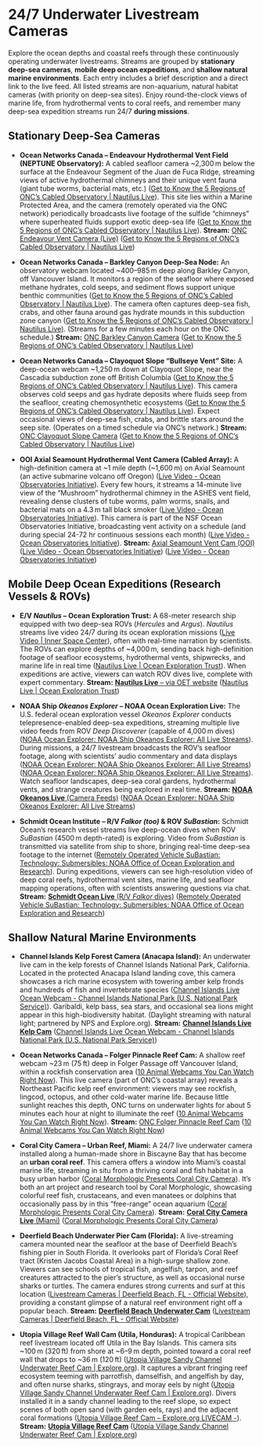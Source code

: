 # 24/7 Underwater Livestream Cameras

Explore the ocean depths and coastal reefs through these continuously operating underwater livestreams. Streams are grouped by **stationary deep-sea cameras**, **mobile deep ocean expeditions**, and **shallow natural marine environments**. Each entry includes a brief description and a direct link to the live feed. All listed streams are non-aquarium, natural habitat cameras (with priority on deep-sea sites). Enjoy round-the-clock views of marine life, from hydrothermal vents to coral reefs, and remember many deep-sea expedition streams run 24/7 **during missions**. 

## Stationary Deep-Sea Cameras

- **Ocean Networks Canada – Endeavour Hydrothermal Vent Field (NEPTUNE Observatory):** A cabled seafloor camera ~2,300 m below the surface at the Endeavour Segment of the Juan de Fuca Ridge, streaming views of active hydrothermal chimneys and their unique vent fauna (giant tube worms, bacterial mats, etc.) ([Get to Know the 5 Regions of ONC’s Cabled Observatory | Nautilus Live](https://nautiluslive.org/blog/2023/06/27/get-know-5-regions-oncs-cabled-observatory#:~:text=Perhaps%20the%20most%20famous%20of,chimneys%20hosting%20unique%20ecological%20communities)). This site lies within a Marine Protected Area, and the camera (remotely operated via the ONC network) periodically broadcasts live footage of the sulfide “chimneys” where superheated fluids support exotic deep-sea life ([Get to Know the 5 Regions of ONC’s Cabled Observatory | Nautilus Live](https://nautiluslive.org/blog/2023/06/27/get-know-5-regions-oncs-cabled-observatory#:~:text=Perhaps%20the%20most%20famous%20of,chimneys%20hosting%20unique%20ecological%20communities)). **Stream:** [ONC Endeavour Vent Camera (Live)](https://www.oceannetworks.ca/sights-sounds/live-video) ([Get to Know the 5 Regions of ONC’s Cabled Observatory | Nautilus Live](https://nautiluslive.org/blog/2023/06/27/get-know-5-regions-oncs-cabled-observatory#:~:text=Perhaps%20the%20most%20famous%20of,chimneys%20hosting%20unique%20ecological%20communities))

- **Ocean Networks Canada – Barkley Canyon Deep-Sea Node:** An observatory webcam located ~400–985 m deep along Barkley Canyon, off Vancouver Island. It monitors a region of the seafloor where exposed methane hydrates, cold seeps, and sediment flows support unique benthic communities ([Get to Know the 5 Regions of ONC’s Cabled Observatory | Nautilus Live](https://nautiluslive.org/blog/2023/06/27/get-know-5-regions-oncs-cabled-observatory#:~:text=Located%20at%20the%20edge%20of,off%20the%20subducting%20tectonic%20plate)). The camera often captures deep-sea fish, crabs, and other fauna around gas hydrate mounds in this subduction zone canyon ([Get to Know the 5 Regions of ONC’s Cabled Observatory | Nautilus Live](https://nautiluslive.org/blog/2023/06/27/get-know-5-regions-oncs-cabled-observatory#:~:text=Located%20at%20the%20edge%20of,off%20the%20subducting%20tectonic%20plate)). (Streams for a few minutes each hour on the ONC schedule.) **Stream:** [ONC Barkley Canyon Camera](https://www.oceannetworks.ca/sights-sounds/live-video) ([Get to Know the 5 Regions of ONC’s Cabled Observatory | Nautilus Live](https://nautiluslive.org/blog/2023/06/27/get-know-5-regions-oncs-cabled-observatory#:~:text=Located%20at%20the%20edge%20of,off%20the%20subducting%20tectonic%20plate))

- **Ocean Networks Canada – Clayoquot Slope “Bullseye Vent” Site:** A deep-ocean webcam ~1,250 m down at Clayoquot Slope, near the Cascadia subduction zone off British Columbia ([Get to Know the 5 Regions of ONC’s Cabled Observatory | Nautilus Live](https://nautiluslive.org/blog/2023/06/27/get-know-5-regions-oncs-cabled-observatory#:~:text=About%2020km%20landward%20of%20the,nulth%20%28Nootka%29%20First%20Nations)). This camera observes cold seeps and gas hydrate deposits where fluids seep from the seafloor, creating chemosynthetic ecosystems ([Get to Know the 5 Regions of ONC’s Cabled Observatory | Nautilus Live](https://nautiluslive.org/blog/2023/06/27/get-know-5-regions-oncs-cabled-observatory#:~:text=About%2020km%20landward%20of%20the,nulth%20%28Nootka%29%20First%20Nations)). Expect occasional views of deep-sea fish, crabs, and brittle stars around the seep site. (Operates on a timed schedule via ONC’s network.) **Stream:** [ONC Clayoquot Slope Camera](https://www.oceannetworks.ca/sights-sounds/live-video) ([Get to Know the 5 Regions of ONC’s Cabled Observatory | Nautilus Live](https://nautiluslive.org/blog/2023/06/27/get-know-5-regions-oncs-cabled-observatory#:~:text=About%2020km%20landward%20of%20the,nulth%20%28Nootka%29%20First%20Nations))

- **OOI Axial Seamount Hydrothermal Vent Camera (Cabled Array):** A high-definition camera at ~1 mile depth (~1,600 m) on Axial Seamount (an active submarine volcano off Oregon) ([Live Video - Ocean Observatories Initiative](https://oceanobservatories.org/streaming-underwater-video/#:~:text=Every%203,a%20duration%20of%2014%20minutes)). Every few hours, it streams a 14-minute live view of the “Mushroom” hydrothermal chimney in the ASHES vent field, revealing dense clusters of tube worms, palm worms, snails, and bacterial mats on a 4.3 m tall black smoker ([Live Video - Ocean Observatories Initiative](https://oceanobservatories.org/streaming-underwater-video/#:~:text=The%20HD%20video%20focuses%20on,and%20zooms%20to%20highlight%20different)). This camera is part of the NSF Ocean Observatories Initiative, broadcasting vent activity on a schedule (and during special 24-72 hr continuous sessions each month) ([Live Video - Ocean Observatories Initiative](https://oceanobservatories.org/streaming-underwater-video/#:~:text=Every%203,a%20duration%20of%2014%20minutes)). **Stream:** [Axial Seamount Vent Cam (OOI)](https://oceanobservatories.org/streaming-underwater-video/) ([Live Video - Ocean Observatories Initiative](https://oceanobservatories.org/streaming-underwater-video/#:~:text=Every%203,a%20duration%20of%2014%20minutes)) ([Live Video - Ocean Observatories Initiative](https://oceanobservatories.org/streaming-underwater-video/#:~:text=The%20HD%20video%20focuses%20on,and%20zooms%20to%20highlight%20different))

## Mobile Deep Ocean Expeditions (Research Vessels & ROVs)

- **E/V *Nautilus* – Ocean Exploration Trust:** A 68-meter research ship equipped with two deep-sea ROVs (*Hercules* and *Argus*). *Nautilus* streams live video 24/7 during its ocean exploration missions ([Live Video | Inner Space Center](https://innerspacecenter.org/live-video/#:~:text=NOAA%20Ship%20Okeanos%20Explorer)), often with real-time narration by scientists. The ROVs can explore depths of ~4,000 m, sending back high-definition footage of seafloor ecosystems, hydrothermal vents, shipwrecks, and marine life in real time ([Nautilus Live | Ocean Exploration Trust](https://nautiluslive.org/#:~:text=Explore%20the%20ocean%20with%20Dr,and%20the%20Corps%20of%20Exploration)). When expeditions are active, viewers can watch ROV dives live, complete with expert commentary. **Stream:** [**Nautilus Live** – via OET website](https://nautiluslive.org/) ([Nautilus Live | Ocean Exploration Trust](https://nautiluslive.org/#:~:text=Explore%20the%20ocean%20with%20Dr,and%20the%20Corps%20of%20Exploration))

- **NOAA Ship *Okeanos Explorer* – NOAA Ocean Exploration Live:** The U.S. federal ocean exploration vessel *Okeanos Explorer* conducts telepresence-enabled deep-sea expeditions, streaming multiple live video feeds from ROV *Deep Discoverer* (capable of 4,000 m dives) ([NOAA Ocean Explorer: NOAA Ship Okeanos Explorer: All Live Streams](https://oceanexplorer.noaa.gov/okeanos/media/exstream/skins/Copy%20of%20exstream_04.html#:~:text=The%20Okeanos%20Explorer%20can%20discover,into%20classrooms%2C%20newsrooms%2C%20and%20living)). During missions, a 24/7 livestream broadcasts the ROV’s seafloor footage, along with scientists’ audio commentary and data displays ([NOAA Ocean Explorer: NOAA Ship Okeanos Explorer: All Live Streams](https://oceanexplorer.noaa.gov/okeanos/media/exstream/skins/Copy%20of%20exstream_04.html#:~:text=Explore%20with%20us%20as%20you,the%20scientists%20in%20their%20work)) ([NOAA Ocean Explorer: NOAA Ship Okeanos Explorer: All Live Streams](https://oceanexplorer.noaa.gov/okeanos/media/exstream/skins/Copy%20of%20exstream_04.html#:~:text=The%20Okeanos%20Explorer%20can%20discover,into%20classrooms%2C%20newsrooms%2C%20and%20living)). Watch seafloor landscapes, deep-sea coral gardens, hydrothermal vents, and strange creatures being explored in real time. **Stream:** [**NOAA Okeanos Live** (Camera Feeds)](https://oceanexplorer.noaa.gov/livestreams/welcome.html) ([NOAA Ocean Explorer: NOAA Ship Okeanos Explorer: All Live Streams](https://oceanexplorer.noaa.gov/okeanos/media/exstream/skins/Copy%20of%20exstream_04.html#:~:text=The%20Okeanos%20Explorer%20can%20discover,into%20classrooms%2C%20newsrooms%2C%20and%20living))

- **Schmidt Ocean Institute – R/V *Falkor (too)* & ROV *SuBastian*:** Schmidt Ocean’s research vessel streams live deep-ocean dives when ROV *SuBastian* (4500 m depth-rated) is exploring. Video from *SuBastian* is transmitted via satellite from ship to shore, bringing real-time deep-sea footage to the internet ([Remotely Operated Vehicle SuBastian: Technology: Submersibles: NOAA Office of Ocean Exploration and Research](https://oceanexplorer.noaa.gov/technology/subs/subastian/subastian.html#:~:text=ROV%20SuBastian%20is%20equipped%20with,and%20off%20to%20the%20Internet)). During expeditions, viewers can see high-resolution video of deep coral reefs, hydrothermal vent sites, marine life, and seafloor mapping operations, often with scientists answering questions via chat. **Stream:** [**Schmidt Ocean Live** (R/V *Falkor* dives)](https://schmidtocean.org/technology/live-from-rv-falkor/) ([Remotely Operated Vehicle SuBastian: Technology: Submersibles: NOAA Office of Ocean Exploration and Research](https://oceanexplorer.noaa.gov/technology/subs/subastian/subastian.html#:~:text=ROV%20SuBastian%20is%20equipped%20with,and%20off%20to%20the%20Internet))

## Shallow Natural Marine Environments

- **Channel Islands Kelp Forest Camera (Anacapa Island):** An underwater live cam in the kelp forests of Channel Islands National Park, California. Located in the protected Anacapa Island landing cove, this camera showcases a rich marine ecosystem with towering amber kelp fronds and hundreds of fish and invertebrate species ([Channel Islands Live Ocean Webcam - Channel Islands National Park (U.S. National Park Service)](http://www.nps.gov/chis/photosmultimedia/ocean-webcam.htm#:~:text=Channel%20Islands%20Live%20Ocean%20Webcam)). Garibaldi, kelp bass, sea stars, and occasional sea lions might appear in this high-biodiversity habitat. (Daylight streaming with natural light; partnered by NPS and Explore.org). **Stream:** [**Channel Islands Live Kelp Cam**](https://explore.org/livecams/kelp-forest/channel-islands-national-park-anacapa-ocean) ([Channel Islands Live Ocean Webcam - Channel Islands National Park (U.S. National Park Service)](http://www.nps.gov/chis/photosmultimedia/ocean-webcam.htm#:~:text=Channel%20Islands%20Live%20Ocean%20Webcam))

- **Ocean Networks Canada – Folger Pinnacle Reef Cam:** A shallow reef webcam ~23 m (75 ft) deep in Folger Passage off Vancouver Island, within a rockfish conservation area ([10 Animal Webcams You Can Watch Right Now](https://www.mentalfloss.com/article/79887/10-animal-webcams-you-can-watch-right-now#:~:text=5,Pinnacle%20Reef)). This live camera (part of ONC’s coastal array) reveals a Northeast Pacific kelp reef environment: viewers may see rockfish, lingcod, octopus, and other cold-water marine life. Because little sunlight reaches this depth, ONC turns on underwater lights for about 5 minutes each hour at night to illuminate the reef ([10 Animal Webcams You Can Watch Right Now](https://www.mentalfloss.com/article/79887/10-animal-webcams-you-can-watch-right-now#:~:text=An%20underwater%20live%20webcam%20can,with%20a%20number%20of%20scientific)). **Stream:** [ONC Folger Pinnacle Reef Cam](https://www.oceannetworks.ca/sights-sounds/live-video) ([10 Animal Webcams You Can Watch Right Now](https://www.mentalfloss.com/article/79887/10-animal-webcams-you-can-watch-right-now#:~:text=5,Pinnacle%20Reef))

- **Coral City Camera – Urban Reef, Miami:** A 24/7 live underwater camera installed along a human-made shore in Biscayne Bay that has become an **urban coral reef**. This camera offers a window into Miami’s coastal marine life, streaming in situ from a thriving coral and fish habitat in a busy urban harbor ([Coral Morphologic Presents Coral City Camera](https://www.coralcitycamera.com/#:~:text=The%20Coral%20City%20Camera%20is,Initiative%20and%20Bas%20Fisher%20Invitational)). It’s both an art project and research tool by Coral Morphologic, showcasing colorful reef fish, crustaceans, and even manatees or dolphins that occasionally pass by in this “free-range” ocean aquarium ([Coral Morphologic Presents Coral City Camera](https://www.coralcitycamera.com/#:~:text=The%20Coral%20City%20Camera%20is,Initiative%20and%20Bas%20Fisher%20Invitational)). **Stream:** [**Coral City Camera Live** (Miami)](https://www.coralcitycamera.com/) ([Coral Morphologic Presents Coral City Camera](https://www.coralcitycamera.com/#:~:text=The%20Coral%20City%20Camera%20is,Initiative%20and%20Bas%20Fisher%20Invitational))

- **Deerfield Beach Underwater Pier Cam (Florida):** A live-streaming camera mounted near the seafloor at the base of Deerfield Beach’s fishing pier in South Florida. It overlooks part of Florida’s Coral Reef tract (Kristen Jacobs Coastal Area) in a high-surge shallow zone. Viewers can see schools of tropical fish, angelfish, tarpon, and reef creatures attracted to the pier’s structure, as well as occasional nurse sharks or turtles. The camera endures strong currents and surf at this location ([Livestream Cameras | Deerfield Beach, FL - Official Website](https://www.deerfield-beach.com/1474/Livestream-Cameras#:~:text=Spinner%20the%20Sea%20Cam%20Underwater,Information)), providing a constant glimpse of a natural reef environment right off a popular beach. **Stream:** [**Deerfield Beach Underwater Cam**](https://youtu.be/D6lg1bo4p8Y) ([Livestream Cameras | Deerfield Beach, FL - Official Website](https://www.deerfield-beach.com/1474/Livestream-Cameras#:~:text=Spinner%20the%20Sea%20Cam%20Underwater,Information))

- **Utopia Village Reef Wall Cam (Utila, Honduras):** A tropical Caribbean reef livestream located off Utila in the Bay Islands. This camera sits ~100 m (320 ft) from shore at ~6–9 m depth, pointed toward a coral reef wall that drops to ~36 m (120 ft) ([Utopia Village Sandy Channel Underwater Reef Cam | Explore.org](https://explore.org/livecams/utopia-village/utopia-village-reef-channel#:~:text=The%20camera%20is%20installed%20320,to%20the%20ocean%20floor)). It captures a vibrant fringing reef ecosystem teeming with parrotfish, damselfish, and angelfish by day, and often nurse sharks, stingrays, and moray eels by night ([Utopia Village Sandy Channel Underwater Reef Cam | Explore.org](https://explore.org/livecams/utopia-village/utopia-village-reef-channel#:~:text=What%20can%20I%20see%20on,moray%20eels%2C%20turtles%2C%20octopus%2C)). Divers installed it in a sandy channel leading to the reef slope, so expect scenes of both open sand (with garden eels, rays) and the adjacent coral formations ([Utopia Village Reef Cam – Explore.org LIVECAM -](https://mindfullivingnetwork.com/amazing-utopia-village-sandy-channel-underwater-reef-cam-explore-org-livecam/#:~:text=Utopia%20Village%20Reef%20Cam%20%E2%80%93,120%20ft%20to%20the)). **Stream:** [**Utopia Village Reef Cam**](https://explore.org/livecams/utopia-village/utopia-village-reef-camera) ([Utopia Village Sandy Channel Underwater Reef Cam | Explore.org](https://explore.org/livecams/utopia-village/utopia-village-reef-channel#:~:text=What%20can%20I%20see%20on,moray%20eels%2C%20turtles%2C%20octopus%2C))



